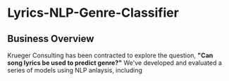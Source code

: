 # Lyrics-NLP-Genre-Classifier

## Business Overview
Krueger Consulting has been contracted to explore the question, **"Can song lyrics be used to predict genre?"** We've developed and evaluated a series of models using NLP anlaysis, including
